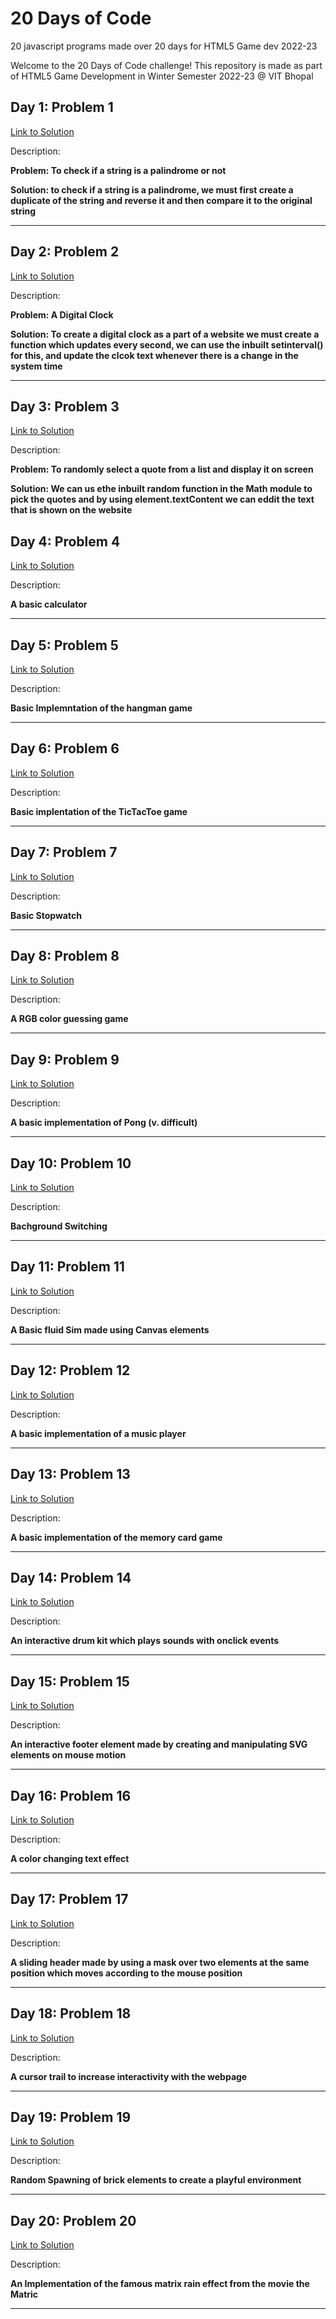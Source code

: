 

# 20 Days of Code
20 javascript programs made over 20 days for HTML5 Game dev 2022-23

Welcome to the 20 Days of Code challenge! This repository is made as part of HTML5 Game Development in Winter Semester 2022-23 @ VIT Bhopal

## Day 1: Problem 1
[Link to Solution](./Day1-Palindrome/day1.html)

Description:

**Problem: To check if a string is a palindrome or not**

**Solution: to check if a string is a palindrome, we must first create a duplicate of the string and reverse it and then compare it to the original string**

---

## Day 2: Problem 2
[Link to Solution](./Day2-Clock/day2.html)

Description:

**Problem: A Digital Clock**

**Solution: To create a digital clock as a part of a website we must create a function which updates every second, we can use the inbuilt setinterval() for this, and update the clcok text whenever there is a change in the system time**

---
## Day 3: Problem 3
[Link to Solution](./Day3-Quotes/day3.html)

Description:

**Problem: To randomly select a quote from a list and display it on screen**

**Solution: We can us ethe inbuilt random function in the Math module to pick the quotes and by using element.textContent we can eddit the text that is shown on the website**
## Day 4: Problem 4
[Link to Solution](./Day4-Calculator/day4.html)

Description:

**A basic calculator**

---
## Day 5: Problem 5
[Link to Solution](./Day5-Hangman/day5.html)

Description:

**Basic Implemntation of the hangman game**

---
## Day 6: Problem 6
[Link to Solution](./Day6-TicTacToe/day6.html)

Description:

**Basic implentation of the TicTacToe game**

---
## Day 7: Problem 7
[Link to Solution](./Day7-Stopwatch/Day7.html)

Description:

**Basic Stopwatch**

---
## Day 8: Problem 8
[Link to Solution](./Day8-RGB/Day8.html)

Description:

**A RGB color guessing game**

---
## Day 9: Problem 9
[Link to Solution](./Day9-Pong/Day9.html)

Description:

**A basic implementation of Pong (v. difficult)**

---
## Day 10: Problem 10
[Link to Solution](./Day10-BackgroundSwitcher/Day10.html)

Description:

**Bachground Switching**

---
## Day 11: Problem 11
[Link to Solution](./Day11-FluidSim/Day11.html)

Description:

**A Basic fluid Sim made using Canvas elements**

---

## Day 12: Problem 12
[Link to Solution](./Day12-MusicPlayer/Day12.html)

Description:

**A basic implementation of a music player**

---
## Day 13: Problem 13
[Link to Solution](./Day13-Tilegame/Day13.html)

Description:

**A basic implementation of the memory card game**

---
## Day 14: Problem 14
[Link to Solution](./Day14-Drums/Day14.html)

Description:

**An interactive drum kit which plays sounds with onclick events**

---
## Day 15: Problem 15
[Link to Solution](./Day15-InteractiveWave/Day15.html)

Description:

**An interactive footer element made by creating and manipulating SVG elements on mouse motion**

---
## Day 16: Problem 16
[Link to Solution](./Day16-textEffects/Day16.html)

Description:

**A color changing text effect**

---
## Day 17: Problem 17
[Link to Solution](./Day17-SlidingHeader/Day17.html)

Description:

**A sliding header made by using a mask over two elements at the same position which moves according to the mouse position**

---
## Day 18: Problem 18
[Link to Solution](./Day18-CursorTrail/Day18.html)

Description:

**A cursor trail to increase interactivity with the webpage**

---
## Day 19: Problem 19
[Link to Solution](./Day19-Bricks/Day19.html)

Description:

**Random Spawning of brick elements to create a playful environment**

---
## Day 20: Problem 20
[Link to Solution](./Day20-MatrixRain/Day20.html)

Description:

**An Implementation of the famous matrix rain effect from the movie the Matric**

---

